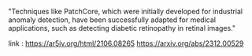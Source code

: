 "Techniques like PatchCore, which were initially developed for industrial anomaly detection, have been successfully adapted for medical applications, such as detecting diabetic retinopathy in retinal images."


link :
https://ar5iv.org/html/2106.08265
https://arxiv.org/abs/2312.00529